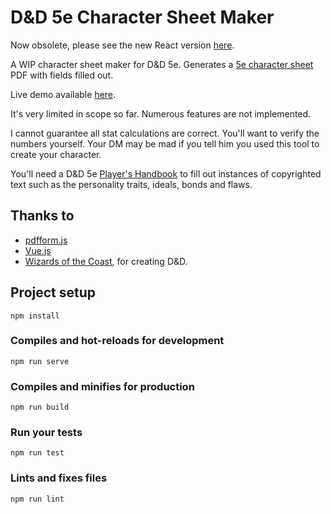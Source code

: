 # D&D 5e Character Sheet Maker

Now obsolete, please see the new React version [here](https://github.com/drogoganor/dndcharactermaker-react).

A WIP character sheet maker for D&D 5e. Generates a [5e character sheet](https://dnd.wizards.com/articles/features/character_sheets) PDF with fields filled out.

Live demo available [here](https://drogoganor.net/dnd-vue/).

It's very limited in scope so far. Numerous features are not implemented.

I cannot guarantee all stat calculations are correct. You'll want to verify the numbers yourself. Your DM may be mad if you tell him you used this tool to create your character.

You'll need a D&D 5e [Player's Handbook](https://dnd.wizards.com/products/tabletop-games/rpg-products/rpg_playershandbook) to fill out instances of copyrighted text such as the personality traits, ideals, bonds and flaws.

## Thanks to

* [pdfform.js](https://github.com/phihag/pdfform.js)
* [Vue.js](https://vuejs.org/)
* [Wizards of the Coast](https://dnd.wizards.com/), for creating D&D.

## Project setup
```
npm install
```

### Compiles and hot-reloads for development
```
npm run serve
```

### Compiles and minifies for production
```
npm run build
```

### Run your tests
```
npm run test
```

### Lints and fixes files
```
npm run lint
```
